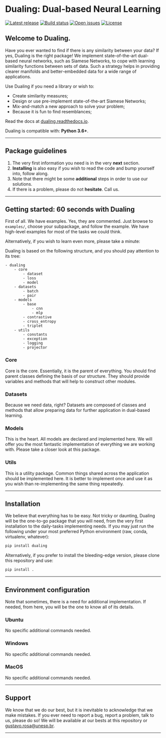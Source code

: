 # Dualing: Dual-based Neural Learning

[![Latest release](https://img.shields.io/github/release/gugarosa/dualing.svg)](https://github.com/gugarosa/dualing/releases)
[![Build status](https://img.shields.io/travis/com/gugarosa/dualing/master.svg)](https://github.com/gugarosa/dualing/releases)
[![Open issues](https://img.shields.io/github/issues/gugarosa/dualing.svg)](https://github.com/gugarosa/dualing/issues)
[![License](https://img.shields.io/github/license/gugarosa/dualing.svg)](https://github.com/gugarosa/dualing/blob/master/LICENSE)

## Welcome to Dualing.

Have you ever wanted to find if there is any similarity between your data? If yes, Dualing is the right package! We implement state-of-the-art dual-based neural networks, such as Siamese Networks, to cope with learning similarity functions between sets of data. Such a strategy helps in providing clearer manifolds and better-embedded data for a wide range of applications.

Use Dualing if you need a library or wish to:

* Create similarity measures;
* Design or use pre-implement state-of-the-art Siamese Networks;
* Mix-and-match a new approach to solve your problem;
* Because it is fun to find resemblances;

Read the docs at [dualing.readthedocs.io](https://dualing.readthedocs.io).

Dualing is compatible with: **Python 3.6+**.

---

## Package guidelines

1. The very first information you need is in the very **next** section.
2. **Installing** is also easy if you wish to read the code and bump yourself into, follow along.
3. Note that there might be some **additional** steps in order to use our solutions.
4. If there is a problem, please do not **hesitate**. Call us.

---

## Getting started: 60 seconds with Dualing

First of all. We have examples. Yes, they are commented. Just browse to `examples/`, choose your subpackage, and follow the example. We have high-level examples for most of the tasks we could think.

Alternatively, if you wish to learn even more, please take a minute:

Dualing is based on the following structure, and you should pay attention to its tree:

```
- dualing
    - core
        - dataset
        - loss
        - model
    - datasets
        - batch
        - pair
    - models
        - base
            - cnn
            - mlp
        - contrastive
        - cross_entropy
        - triplet
    - utils
        - constants
        - exception
        - logging
        - projector
```

### Core

Core is the core. Essentially, it is the parent of everything. You should find parent classes defining the basis of our structure. They should provide variables and methods that will help to construct other modules.

### Datasets

Because we need data, right? Datasets are composed of classes and methods that allow preparing data for further application in dual-based learning.

### Models

This is the heart. All models are declared and implemented here. We will offer you the most fantastic implementation of everything we are working with. Please take a closer look at this package.

### Utils

This is a utility package. Common things shared across the application should be implemented here. It is better to implement once and use it as you wish than re-implementing the same thing repeatedly.

---

## Installation

We believe that everything has to be easy. Not tricky or daunting, Dualing will be the one-to-go package that you will need, from the very first installation to the daily-tasks implementing needs. If you may just run the following under your most preferred Python environment (raw, conda, virtualenv, whatever):

```Python
pip install dualing
```

Alternatively, if you prefer to install the bleeding-edge version, please clone this repository and use:

```Python
pip install .
```

---

## Environment configuration

Note that sometimes, there is a need for additional implementation. If needed, from here, you will be the one to know all of its details.

### Ubuntu

No specific additional commands needed.

### Windows

No specific additional commands needed.

### MacOS

No specific additional commands needed.

---

## Support

We know that we do our best, but it is inevitable to acknowledge that we make mistakes. If you ever need to report a bug, report a problem, talk to us, please do so! We will be available at our bests at this repository or gustavo.rosa@unesp.br.

---
